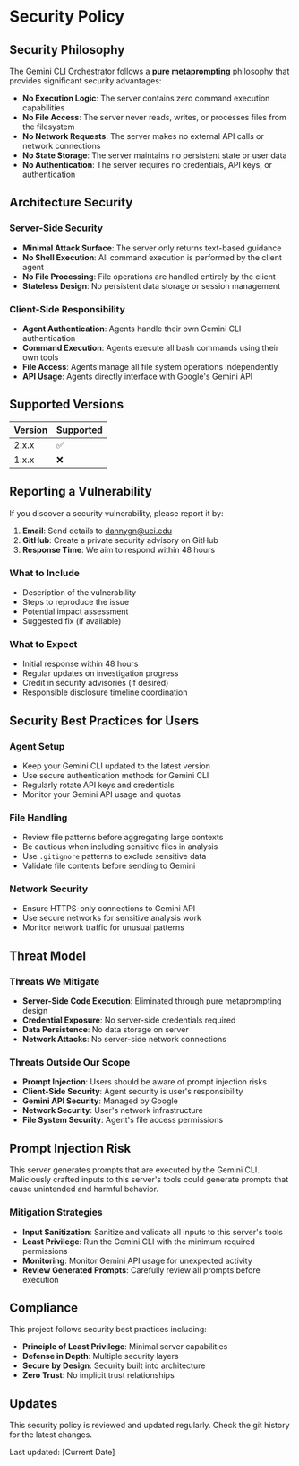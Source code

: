 # Security Policy

## Security Philosophy

The Gemini CLI Orchestrator follows a **pure metaprompting** philosophy that provides significant security advantages:

- **No Execution Logic**: The server contains zero command execution capabilities
- **No File Access**: The server never reads, writes, or processes files from the filesystem
- **No Network Requests**: The server makes no external API calls or network connections
- **No State Storage**: The server maintains no persistent state or user data
- **No Authentication**: The server requires no credentials, API keys, or authentication

## Architecture Security

### Server-Side Security
- **Minimal Attack Surface**: The server only returns text-based guidance
- **No Shell Execution**: All command execution is performed by the client agent
- **No File Processing**: File operations are handled entirely by the client
- **Stateless Design**: No persistent data storage or session management

### Client-Side Responsibility
- **Agent Authentication**: Agents handle their own Gemini CLI authentication
- **Command Execution**: Agents execute all bash commands using their own tools
- **File Access**: Agents manage all file system operations independently
- **API Usage**: Agents directly interface with Google's Gemini API

## Supported Versions

| Version | Supported          |
| ------- | ------------------ |
| 2.x.x   | :white_check_mark: |
| 1.x.x   | :x:                |

## Reporting a Vulnerability

If you discover a security vulnerability, please report it by:

1. **Email**: Send details to dannygn@uci.edu
2. **GitHub**: Create a private security advisory on GitHub
3. **Response Time**: We aim to respond within 48 hours

### What to Include

- Description of the vulnerability
- Steps to reproduce the issue
- Potential impact assessment
- Suggested fix (if available)

### What to Expect

- Initial response within 48 hours
- Regular updates on investigation progress
- Credit in security advisories (if desired)
- Responsible disclosure timeline coordination

## Security Best Practices for Users

### Agent Setup
- Keep your Gemini CLI updated to the latest version
- Use secure authentication methods for Gemini CLI
- Regularly rotate API keys and credentials
- Monitor your Gemini API usage and quotas

### File Handling
- Review file patterns before aggregating large contexts
- Be cautious when including sensitive files in analysis
- Use `.gitignore` patterns to exclude sensitive data
- Validate file contents before sending to Gemini

### Network Security
- Ensure HTTPS-only connections to Gemini API
- Use secure networks for sensitive analysis work
- Monitor network traffic for unusual patterns

## Threat Model

### Threats We Mitigate
- **Server-Side Code Execution**: Eliminated through pure metaprompting design
- **Credential Exposure**: No server-side credentials required
- **Data Persistence**: No data storage on server
- **Network Attacks**: No server-side network connections

### Threats Outside Our Scope
- **Prompt Injection**: Users should be aware of prompt injection risks
- **Client-Side Security**: Agent security is user's responsibility
- **Gemini API Security**: Managed by Google
- **Network Security**: User's network infrastructure
- **File System Security**: Agent's file access permissions

## Prompt Injection Risk

This server generates prompts that are executed by the Gemini CLI. Maliciously crafted inputs to this server's tools could generate prompts that cause unintended and harmful behavior.

### Mitigation Strategies
- **Input Sanitization**: Sanitize and validate all inputs to this server's tools
- **Least Privilege**: Run the Gemini CLI with the minimum required permissions
- **Monitoring**: Monitor Gemini API usage for unexpected activity
- **Review Generated Prompts**: Carefully review all prompts before execution

## Compliance

This project follows security best practices including:
- **Principle of Least Privilege**: Minimal server capabilities
- **Defense in Depth**: Multiple security layers
- **Secure by Design**: Security built into architecture
- **Zero Trust**: No implicit trust relationships

## Updates

This security policy is reviewed and updated regularly. Check the git history for the latest changes.

Last updated: [Current Date]